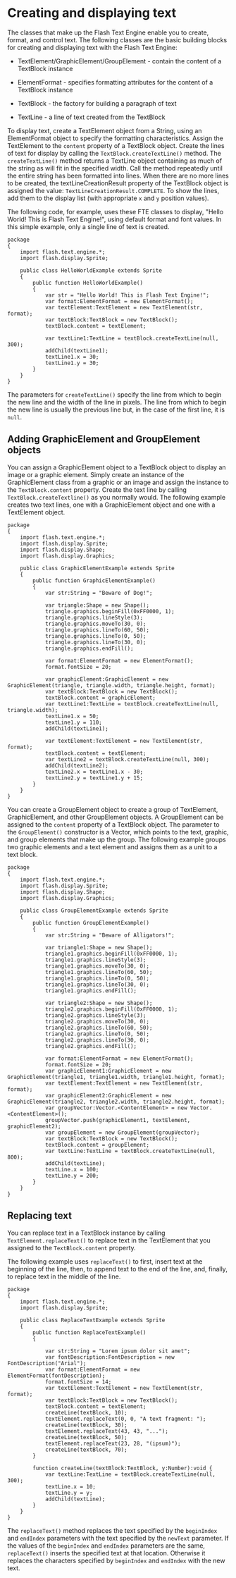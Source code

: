 # Creating and displaying text

The classes that make up the Flash Text Engine enable you to create, format, and
control text. The following classes are the basic building blocks for creating
and displaying text with the Flash Text Engine:

- TextElement/GraphicElement/GroupElement - contain the content of a TextBlock
  instance

- ElementFormat - specifies formatting attributes for the content of a TextBlock
  instance

- TextBlock - the factory for building a paragraph of text

- TextLine - a line of text created from the TextBlock

To display text, create a TextElement object from a String, using an
ElementFormat object to specify the formatting characteristics. Assign the
TextElement to the `content` property of a TextBlock object. Create the lines of
text for display by calling the `TextBlock.createTextLine()` method. The
`createTextLine()` method returns a TextLine object containing as much of the
string as will fit in the specified width. Call the method repeatedly until the
entire string has been formatted into lines. When there are no more lines to be
created, the textLineCreationResult property of the TextBlock object is assigned
the value: `TextLineCreationResult.COMPLETE`. To show the lines, add them to the
display list (with appropriate `x` and `y` position values).

The following code, for example, uses these FTE classes to display, "Hello
World! This is Flash Text Engine!", using default format and font values. In
this simple example, only a single line of text is created.

```
package
{
	import flash.text.engine.*;
	import flash.display.Sprite;

	public class HelloWorldExample extends Sprite
	{
		public function HelloWorldExample()
		{
			var str = "Hello World! This is Flash Text Engine!";
			var format:ElementFormat = new ElementFormat();
			var textElement:TextElement = new TextElement(str, format);
			var textBlock:TextBlock = new TextBlock();
			textBlock.content = textElement;

			var textLine1:TextLine = textBlock.createTextLine(null, 300);
			addChild(textLine1);
			textLine1.x = 30;
			textLine1.y = 30;
		}
	}
}
```

The parameters for `createTextLine()` specify the line from which to begin the
new line and the width of the line in pixels. The line from which to begin the
new line is usually the previous line but, in the case of the first line, it is
`null`.

## Adding GraphicElement and GroupElement objects

You can assign a GraphicElement object to a TextBlock object to display an image
or a graphic element. Simply create an instance of the GraphicElement class from
a graphic or an image and assign the instance to the `TextBlock.content`
property. Create the text line by calling `TextBlock.createTextline()` as you
normally would. The following example creates two text lines, one with a
GraphicElement object and one with a TextElement object.

```
package
{
	import flash.text.engine.*;
	import flash.display.Sprite;
	import flash.display.Shape;
	import flash.display.Graphics;

	public class GraphicElementExample extends Sprite
	{
		public function GraphicElementExample()
		{
			var str:String = "Beware of Dog!";

			var triangle:Shape = new Shape();
			triangle.graphics.beginFill(0xFF0000, 1);
			triangle.graphics.lineStyle(3);
			triangle.graphics.moveTo(30, 0);
			triangle.graphics.lineTo(60, 50);
			triangle.graphics.lineTo(0, 50);
			triangle.graphics.lineTo(30, 0);
			triangle.graphics.endFill();

			var format:ElementFormat = new ElementFormat();
			format.fontSize = 20;

			var graphicElement:GraphicElement = new GraphicElement(triangle, triangle.width, triangle.height, format);
			var textBlock:TextBlock = new TextBlock();
			textBlock.content = graphicElement;
			var textLine1:TextLine = textBlock.createTextLine(null, triangle.width);
			textLine1.x = 50;
			textLine1.y = 110;
			addChild(textLine1);

			var textElement:TextElement = new TextElement(str, format);
			textBlock.content = textElement;
			var textLine2 = textBlock.createTextLine(null, 300);
			addChild(textLine2);
			textLine2.x = textLine1.x - 30;
			textLine2.y = textLine1.y + 15;
		}
	}
}
```

You can create a GroupElement object to create a group of TextElement,
GraphicElement, and other GroupElement objects. A GroupElement can be assigned
to the `content` property of a TextBlock object. The parameter to the
`GroupElement()` constructor is a Vector, which points to the text, graphic, and
group elements that make up the group. The following example groups two graphic
elements and a text element and assigns them as a unit to a text block.

```
package
{
	import flash.text.engine.*;
	import flash.display.Sprite;
	import flash.display.Shape;
	import flash.display.Graphics;

	public class GroupElementExample extends Sprite
	{
		public function GroupElementExample()
		{
			var str:String = "Beware of Alligators!";

			var triangle1:Shape = new Shape();
			triangle1.graphics.beginFill(0xFF0000, 1);
			triangle1.graphics.lineStyle(3);
			triangle1.graphics.moveTo(30, 0);
			triangle1.graphics.lineTo(60, 50);
			triangle1.graphics.lineTo(0, 50);
			triangle1.graphics.lineTo(30, 0);
			triangle1.graphics.endFill();

			var triangle2:Shape = new Shape();
			triangle2.graphics.beginFill(0xFF0000, 1);
			triangle2.graphics.lineStyle(3);
			triangle2.graphics.moveTo(30, 0);
			triangle2.graphics.lineTo(60, 50);
			triangle2.graphics.lineTo(0, 50);
			triangle2.graphics.lineTo(30, 0);
			triangle2.graphics.endFill();

			var format:ElementFormat = new ElementFormat();
			format.fontSize = 20;
			var graphicElement1:GraphicElement = new GraphicElement(triangle1, triangle1.width, triangle1.height, format);
			var textElement:TextElement = new TextElement(str, format);
			var graphicElement2:GraphicElement = new GraphicElement(triangle2, triangle2.width, triangle2.height, format);
			var groupVector:Vector.<ContentElement> = new Vector.<ContentElement>();
			groupVector.push(graphicElement1, textElement, graphicElement2);
			var groupElement = new GroupElement(groupVector);
			var textBlock:TextBlock = new TextBlock();
			textBlock.content = groupElement;
			var textLine:TextLine = textBlock.createTextLine(null, 800);
			addChild(textLine);
			textLine.x = 100;
			textLine.y = 200;
		}
	}
}
```

## Replacing text

You can replace text in a TextBlock instance by calling
`TextElement.replaceText()` to replace text in the TextElement that you assigned
to the `TextBlock.content` property.

The following example uses `replaceText()` to first, insert text at the
beginning of the line, then, to append text to the end of the line, and,
finally, to replace text in the middle of the line.

```
package
{
	import flash.text.engine.*;
	import flash.display.Sprite;

	public class ReplaceTextExample extends Sprite
	{
		public function ReplaceTextExample()
		{

			var str:String = "Lorem ipsum dolor sit amet";
			var fontDescription:FontDescription = new FontDescription("Arial");
			var format:ElementFormat = new ElementFormat(fontDescription);
			format.fontSize = 14;
			var textElement:TextElement = new TextElement(str, format);
			var textBlock:TextBlock = new TextBlock();
			textBlock.content = textElement;
			createLine(textBlock, 10);
			textElement.replaceText(0, 0, "A text fragment: ");
			createLine(textBlock, 30);
			textElement.replaceText(43, 43, "...");
			createLine(textBlock, 50);
			textElement.replaceText(23, 28, "(ipsum)");
			createLine(textBlock, 70);
		}

		function createLine(textBlock:TextBlock, y:Number):void {
			var textLine:TextLine = textBlock.createTextLine(null, 300);
			textLine.x = 10;
			textLine.y = y;
			addChild(textLine);
		}
	}
}
```

The `replaceText()` method replaces the text specified by the `beginIndex` and
`endIndex` parameters with the text specified by the `newText` parameter. If the
values of the `beginIndex` and `endIndex` parameters are the same,
`replaceText()` inserts the specified text at that location. Otherwise it
replaces the characters specified by `beginIndex` and `endIndex` with the new
text.
